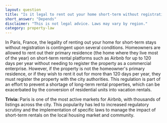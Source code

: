 ```yaml
---
layout: question
title: "Is it legal to rent out your home short-term without registration in Paris, France?"
short_answer: "Depends"
disclaimer: "This is not legal advice. Laws may vary by region."
category: property-law
---
```

In Paris, France, the legality of renting out your home for short-term stays without registration is contingent upon several conditions. Homeowners are allowed to rent out their primary residence (the home where they live most of the year) on short-term rental platforms such as Airbnb for up to 120 days per year without needing to register the property as a commercial enterprise. However, if the property is not the homeowner's primary residence, or if they wish to rent it out for more than 120 days per year, they must register the property with the city authorities. This regulation is part of an effort to prevent a shortage of long-term rental properties, which can be exacerbated by the conversion of residential units into vacation rentals.

**Trivia:** Paris is one of the most active markets for Airbnb, with thousands of listings across the city. This popularity has led to increased regulatory scrutiny and the implementation of specific laws to manage the impact of short-term rentals on the local housing market and community.
